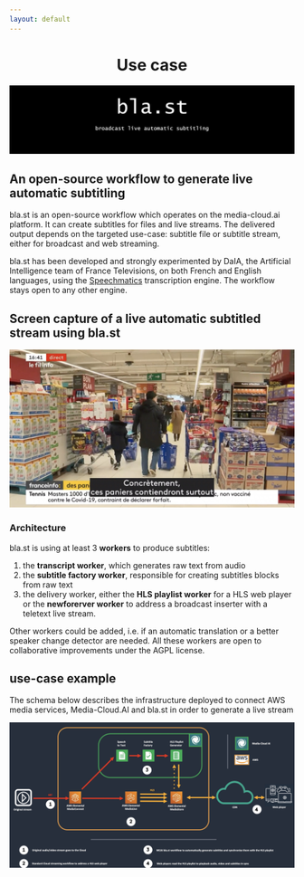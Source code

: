 ```yaml
---
layout: default
---
```

<h1 style="text-align: center;">Use case</h1>

![bla.st](/assets/images/blast_title.jpg)


## An open-source workflow to generate live automatic subtitling

bla.st is an open-source workflow which operates on the media-cloud.ai platform.
It can create subtitles for files and live streams.
The delivered output depends on the targeted use-case: subtitle file or subtitle stream, either for broadcast and web streaming.

bla.st has been developed and strongly experimented by DaIA, the Artificial Intelligence team of France Televisions, on both French and English languages, using the [Speechmatics](https://www.speechmatics.com/) transcription engine.
The workflow stays open to any other engine.

## Screen capture of a live automatic subtitled stream using bla.st

![Screen capture of a live automatic subtitled stream using bla.st](/assets/images/franceinfo_demo.jpg)

### Architecture

bla.st is using at least 3 **workers** to produce subtitles:
1. the **transcript worker**, which generates raw text from audio
2. the **subtitle factory worker**, responsible for creating subtitles blocks from raw text
3. the delivery worker, either the **HLS playlist worker** for a HLS web player or the **newforerver worker** to address a broadcast inserter with a teletext live stream.

Other workers could be added, i.e. if an automatic translation or a better speaker change detector are needed.
All these workers are open to collaborative improvements under the AGPL license.

## use-case example

The schema below describes the infrastructure deployed to connect AWS media services, Media-Cloud.AI and bla.st in order to generate a live stream

![Global architecture of bla.st project](/assets/images/blast_aws_use-case.jpg)
